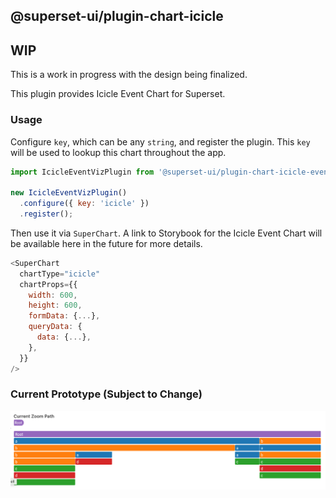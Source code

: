 ## @superset-ui/plugin-chart-icicle

## WIP

This is a work in progress with the design being finalized.

This plugin provides Icicle Event Chart for Superset.

### Usage

Configure `key`, which can be any `string`, and register the plugin. This `key` will be used to lookup this chart throughout the app.

```js
import IcicleEventVizPlugin from '@superset-ui/plugin-chart-icicle-event';

new IcicleEventVizPlugin()
  .configure({ key: 'icicle' })
  .register();
```

Then use it via `SuperChart`. A link to Storybook for the Icicle Event Chart will be available here in the future for more details.

```js
<SuperChart
  chartType="icicle"
  chartProps={{
    width: 600,
    height: 600,
    formData: {...},
    queryData: {
      data: {...},
    },
  }}
/>
```

### Current Prototype (Subject to Change)

![Current Prototype](./src/images/thumbnail.png)
